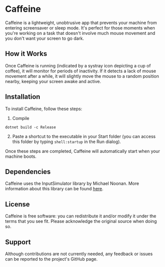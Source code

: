 # Caffeine

Caffeine is a lightweight, unobtrusive app that prevents your machine from entering screensaver or sleep mode. It's perfect for those moments when you're working on a task that doesn't involve much mouse movement and you don't want your screen to go dark.

## How it Works

Once Caffeine is running (indicated by a systray icon depicting a cup of coffee), it will monitor for periods of inactivity. If it detects a lack of mouse movement after a while, it will slightly move the mouse to a random position nearby, keeping your screen awake and active.

## Installation

To install Caffeine, follow these steps:

1. Compile
```console
dotnet build -c Release
```
2. Paste a shortcut to the executable in your Start folder (you can access this folder by typing `shell:startup` in the Run dialog).

Once these steps are completed, Caffeine will automatically start when your machine boots.

## Dependencies

Caffeine uses the InputSimulator library by Michael Noonan. More information about this library can be found [here](https://github.com/michaelnoonan/inputsimulator).

## License

Caffeine is free software: you can redistribute it and/or modify it under the terms that you see fit. Please acknowledge the original source when doing so.

## Support

Although contributions are not currently needed, any feedback or issues can be reported to the project's GitHub page.
